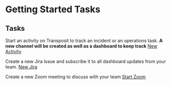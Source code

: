 # Getting Started Tasks

## Tasks

Start an activity on Transposit to track an incident or an operations task. **A new channel will be created as well as a dashboard to keep track**
[New Activity](https://console.staging.transposit.com/mc/t/$orgName/actions/create_transposit_activity)

Create a new Jira Issue and subscribe it to all dashboard updates from your team.
[New Jira](https://console.staging.transposit.com/mc/t/$orgName/actions/new_jira)

Create a new Zoom meeting to discuss with your team
[Start Zoom](https://console.staging.transposit.com/mc/t/$orgName/actions/create_zoom)
